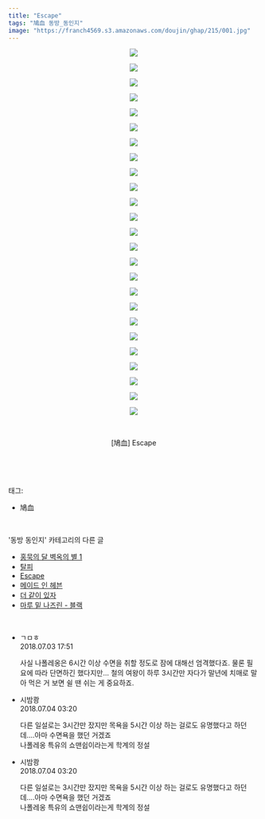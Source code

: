 ```yaml
---
title: "Escape"
tags: "鳩血 동방_동인지"
image: "https://franch4569.s3.amazonaws.com/doujin/ghap/215/001.jpg"
---
```

<div class="article">
<p style="text-align: center; clear: none; float: none;"><img src="{{ site.imgserver2 }}/ghap/215/001.jpg"/></p>
<p style="text-align: center; clear: none; float: none;"><img src="{{ site.imgserver2 }}/ghap/215/002.jpg"/></p>
<p style="text-align: center; clear: none; float: none;"><img src="{{ site.imgserver2 }}/ghap/215/003.jpg"/></p>
<p style="text-align: center; clear: none; float: none;"><img src="{{ site.imgserver2 }}/ghap/215/004.jpg"/></p>
<p style="text-align: center; clear: none; float: none;"><img src="{{ site.imgserver2 }}/ghap/215/005.jpg"/></p>
<p style="text-align: center; clear: none; float: none;"><img src="{{ site.imgserver2 }}/ghap/215/006.jpg"/></p>
<p style="text-align: center; clear: none; float: none;"><img src="{{ site.imgserver2 }}/ghap/215/007.jpg"/></p>
<p style="text-align: center; clear: none; float: none;"><img src="{{ site.imgserver2 }}/ghap/215/008.jpg"/></p>
<p style="text-align: center; clear: none; float: none;"><img src="{{ site.imgserver2 }}/ghap/215/009.jpg"/></p>
<p style="text-align: center; clear: none; float: none;"><img src="{{ site.imgserver2 }}/ghap/215/010.jpg"/></p>
<p style="text-align: center; clear: none; float: none;"><img src="{{ site.imgserver2 }}/ghap/215/011.jpg"/></p>
<p style="text-align: center; clear: none; float: none;"><img src="{{ site.imgserver2 }}/ghap/215/012.jpg"/></p>
<p style="text-align: center; clear: none; float: none;"><img src="{{ site.imgserver2 }}/ghap/215/013.jpg"/></p>
<p style="text-align: center; clear: none; float: none;"><img src="{{ site.imgserver2 }}/ghap/215/014.jpg"/></p>
<p style="text-align: center; clear: none; float: none;"><img src="{{ site.imgserver2 }}/ghap/215/015.jpg"/></p>
<p style="text-align: center; clear: none; float: none;"><img src="{{ site.imgserver2 }}/ghap/215/016.jpg"/></p>
<p style="text-align: center; clear: none; float: none;"><img src="{{ site.imgserver2 }}/ghap/215/017.jpg"/></p>
<p style="text-align: center; clear: none; float: none;"><img src="{{ site.imgserver2 }}/ghap/215/018.jpg"/></p>
<p style="text-align: center; clear: none; float: none;"><img src="{{ site.imgserver2 }}/ghap/215/019.jpg"/></p>
<p style="text-align: center; clear: none; float: none;"><img src="{{ site.imgserver2 }}/ghap/215/020.jpg"/></p>
<p style="text-align: center; clear: none; float: none;"><img src="{{ site.imgserver2 }}/ghap/215/021.jpg"/></p>
<p style="text-align: center; clear: none; float: none;"><img src="{{ site.imgserver2 }}/ghap/215/022.jpg"/></p>
<p style="text-align: center; clear: none; float: none;"><img src="{{ site.imgserver2 }}/ghap/215/023.jpg"/></p>
<p style="text-align: center; clear: none; float: none;"><img src="{{ site.imgserver2 }}/ghap/215/024.jpg"/></p>
<p style="text-align: center; clear: none; float: none;"><img src="{{ site.imgserver2 }}/ghap/215/025.jpg"/></p>
<p style="text-align: center; clear: none; float: none;"><br/></p>
<p style="text-align: center; clear: none; float: none;">[鳩血] Escape</p>
<p><br/></p>
</div><br/>
<div class="tagTrail">
<p>태그: </p>
<ul>
<li>鳩血</li>
</ul>
</div><br/>
<div class="another">
<p>'동방 동인지' 카테고리의 다른 글</p>
<ul>
<li><a href="/ghap_217">홍묵의 달 벽옥의 별 1</a></li>
<li><a href="/ghap_216">탈피</a></li>
<li><a href="/ghap_215">Escape</a></li>
<li><a href="/ghap_214">메이드 인 헤븐</a></li>
<li><a href="/ghap_213">더 같이 있자</a></li>
<li><a href="/ghap_212">마루 밑 나즈린 - 블랙</a></li>
</ul>
</div><br/>
<div class="cb_module cb_fluid">
<div class="cb_wrt cb_profile">
<div class="comment">
<ul>
<li class="cb_thumb_off" id="comment15280212">
<div class="cb_comment_area">
<div class="cb_info_area">
<div class="cb_section">
<span class="cb_nick_name">ㄱㅁㅎ</span>
</div>
<div class="cb_section">
<span class="cb_date">2018.07.03 17:51 </span>
</div>
</div>
<div class="cb_dsc_comment">
<p class="cb_dsc">
											사실 나폴레옹은 6시간 이상 수면을 취할 정도로 잠에 대해선 엄격했다죠. 물론 필요에 따라 단면하긴 했다지만... 철의 여왕이 하루 3시간만 자다가 말년에 치매로 말아 먹은 거 보면 쉴 땐 쉬는 게 중요하죠.
										</p>
</div>
</div></li>
<li class="cb_thumb_off" id="comment15280390">
<div class="cb_comment_area">
<div class="cb_info_area">
<div class="cb_section">
<span class="cb_nick_name">시밤쾅</span>
</div>
<div class="cb_section">
<span class="cb_date">2018.07.04 03:20 </span>
</div>
</div>
<div class="cb_dsc_comment">
<p class="cb_dsc">
											다른 일설로는 3시간만 잤지만 목욕을 5시간 이상 하는 걸로도 유명했다고 하던데....아마 수면욕을 했던 거겠죠<br/>
나폴레옹 특유의 쇼맨쉽이라는게 학계의 정설
										</p>
</div>
</div></li>
<li class="cb_thumb_off" id="comment15280391">
<div class="cb_comment_area">
<div class="cb_info_area">
<div class="cb_section">
<span class="cb_nick_name">시밤쾅</span>
</div>
<div class="cb_section">
<span class="cb_date">2018.07.04 03:20 </span>
</div>
</div>
<div class="cb_dsc_comment">
<p class="cb_dsc">
											다른 일설로는 3시간만 잤지만 목욕을 5시간 이상 하는 걸로도 유명했다고 하던데....아마 수면욕을 했던 거겠죠<br/>
나폴레옹 특유의 쇼맨쉽이라는게 학계의 정설
										</p>
</div>
</div></li>
</ul>
</div>
</div><!-- commentList close -->
</div><br/>
